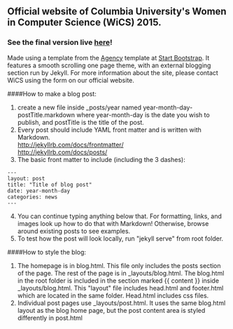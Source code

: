 ## Official website of Columbia University's Women in Computer Science (WiCS) 2015.
### See the final version live [here](http://www.cs.columbia.edu/wics/)!

Made using a template from the [Agency](http://startbootstrap.com/template-overviews/agency/) template at [Start Bootstrap](http://startbootstrap.com/).
It features a smooth scrolling one page theme, with an external blogging section run by Jekyll. For more information about the site, please contact WiCS using the form on our official website.


####How to make a blog post:
1. create a new file inside _posts/year named year-month-day-postTitle.markdown where year-month-day is the date you wish to publish, and postTitle is the title of the post.
2. Every post should include YAML front matter and is written with Markdown.  
   http://jekyllrb.com/docs/frontmatter/  
   http://jekyllrb.com/docs/posts/
3. The basic front matter to include (including the 3 dashes):
```
---
layout: post
title: "Title of blog post"
date: year-month-day
categories: news
---
```
4. You can continue typing anything below that. For formatting, links, and images look up how to do that with Markdown! Otherwise, browse around existing posts to see examples.
5. To test how the post will look locally, run "jekyll serve" from root folder.

####How to style the blog:  
1. The homepage is in blog.html. This file only includes the posts section of the page. The rest of the page is in _layouts/blog.html. The blog.html in the root folder is included in the section marked {{ content }} inside _layouts/blog.html. This "layout" file includes head.html and footer.html which are located in the same folder. Head.html includes css files.
2. Individual post pages use _layouts/post.html. It uses the same blog.html layout as the blog home page, but the post content area is styled differently in post.html
